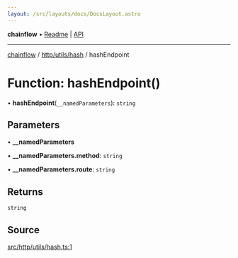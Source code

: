```yaml
---
layout: /src/layouts/docs/DocsLayout.astro
---
```


**chainflow** • [Readme](/docs/README) \| [API](/docs/modules)

***

[chainflow](/docs/README) / [http/utils/hash](/docs/http/utils/hash/README) / hashEndpoint

# Function: hashEndpoint()

• **hashEndpoint**(`__namedParameters`): `string`

## Parameters

• **\_\_namedParameters**

• **\_\_namedParameters\.method**: `string`

• **\_\_namedParameters\.route**: `string`

## Returns

`string`

## Source

[src/http/utils/hash.ts:1](https://github.com/edwinlzs/chainflow/blob/99ff659/src/http/utils/hash.ts#L1)
